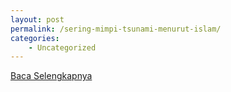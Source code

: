 ```yaml
---
layout: post
permalink: /sering-mimpi-tsunami-menurut-islam/
categories:
    - Uncategorized
---
```


[Baca Selengkapnya](/04)